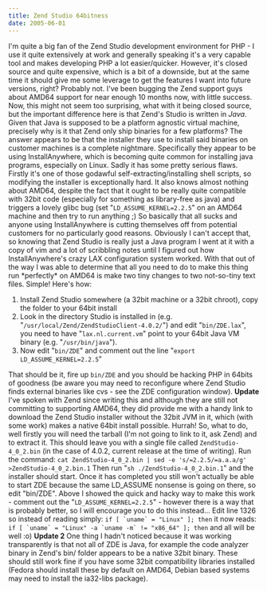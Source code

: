 ```yaml
---
title: Zend Studio 64bitness
date: 2005-06-01
---
```


I'm quite a big fan of the Zend Studio development environment for PHP - I use it quite extensively at work and generally speaking it's a very capable tool and makes developing PHP a lot easier/quicker.
However, it's closed source and quite expensive, which is a bit of a downside, but at the same time it should give me some leverage to get the features I want into future versions, right? Probably not.
I've been bugging the Zend support guys about AMD64 support for near enough 10 months now, with little success. Now, this might not seem too surprising, what with it being closed source, but the important difference here is that Zend's Studio is written in *Java*.
Given that Java is supposed to be a platform agnostic virtual machine, precisely why is it that Zend only ship binaries for a few platforms? The answer appears to be that the installer they use to install said binaries on customer machines is a complete nightmare.
Specifically they appear to be using InstallAnywhere, which is becoming quite common for installing java programs, especially on Linux. Sadly it has some pretty serious flaws. Firstly it's one of those godawful self-extracting/installing shell scripts, so modifying the installer is exceptionally hard. It also knows almost nothing about AMD64, despite the fact that it ought to be really quite compatible with 32bit code (especially for something as library-free as java) and triggers a lovely glibc bug (set "`LD_ASSUME_KERNEL=2.2.5`" on an AMD64 machine and then try to run anything ;)
So basically that all sucks and anyone using InstallAnywhere is cutting themselves off from potential customers for no particularly good reasons. Obviously I can't accept that, so knowing that Zend Studio is really just a Java program I went at it with a copy of vim and a lot of scribbling notes until I figured out how InstallAnywhere's crazy LAX configuration system worked. With that out of the way I was able to determine that all you need to do to make this thing run \*perfectly\* on AMD64 is make two tiny changes to two not-so-tiny text files. Simple!
Here's how:

1.  Install Zend Studio somewhere (a 32bit machine or a 32bit chroot), copy the folder to your 64bit install
2.  Look in the directory Studio is installed in (e.g. "`/usr/local/Zend/ZendStudioClient-4.0.2/`") and edit "`bin/ZDE.lax`", you need to have "`lax.nl.current.vm`" point to your 64bit Java VM binary (e.g. "`/usr/bin/java`").
3.  Now edit "`bin/ZDE`" and comment out the line "`export LD_ASSUME_KERNEL=2.2.5`"

That should be it, fire up `bin/ZDE` and you should be hacking PHP in 64bits of goodness (be aware you may need to reconfigure where Zend Studio finds external binaries like cvs - see the ZDE configuration window).
**Update**
I've spoken with Zend since writing this and although they are still not committing to supporting AMD64, they did provide me with a handy link to download the Zend Studio installer without the 32bit JVM in it, which (with some work) makes a native 64bit install possible. Hurrah!
So, what to do, well firstly you will need the tarball (I'm not going to link to it, ask Zend) and to extract it. This should leave you with a single file called `ZendStudio-4_0_2.bin` (in the case of 4.0.2, current release at the time of writing). Run the command:
`cat ZendStudio-4_0_2.bin | sed -e 's/=2.2.5/=a.a.a/g' >ZendStudio-4_0_2.bin.1`
Then run "`sh ./ZendStudio-4_0_2.bin.1`" and the installer should start. Once it has completed you still won't actually be able to start ZDE because the same LD\_ASSUME nonsense is going on there, so edit "bin/ZDE". Above I showed the quick and hacky way to make this work - comment out the "`LD_ASSUME_KERNEL=2.2.5`" - however there is a way that is probably better, so I will encourage you to do this instead... Edit line 1326 so instead of reading simply:
`` if [ `uname` = "Linux" ]; then ``
it now reads:
`` if [ `uname` = "Linux" -a `uname -m` != "x86_64" ]; then ``
and all will be well :o)
**Update 2**
One thing I hadn't noticed because it was working transparently is that not all of ZDE is Java, for example the code analyzer binary in Zend's bin/ folder appears to be a native 32bit binary. These should still work fine if you have some 32bit compatibility libraries installed (Fedora should install these by default on AMD64, Debian based systems may need to install the ia32-libs package).

